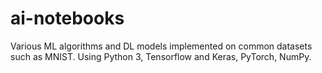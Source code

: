 # ai-notebooks
Various ML algorithms and DL models implemented on common datasets such as MNIST.
Using Python 3, Tensorflow and Keras, PyTorch, NumPy.
